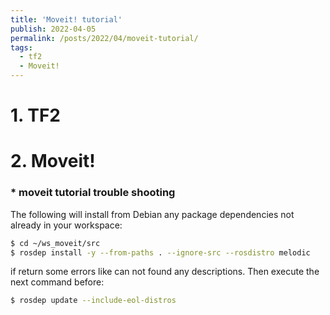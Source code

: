 ```yaml
---
title: 'Moveit! tutorial'
publish: 2022-04-05
permalink: /posts/2022/04/moveit-tutorial/
tags:
  - tf2
  - Moveit!
---
```


# 1. TF2


# 2. Moveit!

### * moveit tutorial trouble shooting

The following will install from Debian any package dependencies not already in your workspace:
```bash
$ cd ~/ws_moveit/src
$ rosdep install -y --from-paths . --ignore-src --rosdistro melodic
```
if return some errors like can not found any descriptions. Then execute the next command before:
```bash
$ rosdep update --include-eol-distros
```
